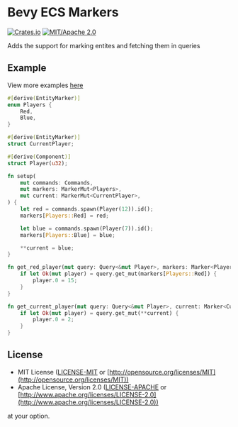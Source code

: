 # Bevy ECS Markers

[![Crates.io](https://img.shields.io/crates/v/bevy_ecs_markers.svg)](https://crates.io/crates/bevy_ecs_markers)
[![MIT/Apache 2.0](https://img.shields.io/badge/license-MIT%2FApache-blue.svg)](https://github.com/ChoppedStudio/bevy_ecs_markers#license)

Adds the support for marking entites and fetching them in queries

## Example

View more examples [here](examples/)

```rust
#[derive(EntityMarker)]
enum Players {
    Red,
    Blue,
}

#[derive(EntityMarker)]
struct CurrentPlayer;

#[derive(Component)]
struct Player(u32);

fn setup(
    mut commands: Commands,
    mut markers: MarkerMut<Players>,
    mut current: MarkerMut<CurrentPlayer>,
) {
    let red = commands.spawn(Player(12)).id();
    markers[Players::Red] = red;

    let blue = commands.spawn(Player(7)).id();
    markers[Players::Blue] = blue;

    **current = blue;
}

fn get_red_player(mut query: Query<&mut Player>, markers: Marker<Players>) {
    if let Ok(mut player) = query.get_mut(markers[Players::Red]) {
        player.0 = 15;
    }
}

fn get_current_player(mut query: Query<&mut Player>, current: Marker<CurrentPlayer>) {
    if let Ok(mut player) = query.get_mut(**current) {
        player.0 = 2;
    }
}
```

## License

* MIT License ([LICENSE-MIT](LICENSE-MIT) or [http://opensource.org/licenses/MIT](http://opensource.org/licenses/MIT))
* Apache License, Version 2.0 ([LICENSE-APACHE](LICENSE-APACHE) or [http://www.apache.org/licenses/LICENSE-2.0](http://www.apache.org/licenses/LICENSE-2.0))

at your option.